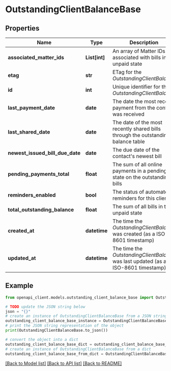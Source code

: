 # OutstandingClientBalanceBase


## Properties

Name | Type | Description | Notes
------------ | ------------- | ------------- | -------------
**associated_matter_ids** | **List[int]** | An array of Matter IDs associated with bills in the unpaid state | [optional] 
**etag** | **str** | ETag for the *OutstandingClientBalance* | [optional] 
**id** | **int** | Unique identifier for the *OutstandingClientBalance* | [optional] 
**last_payment_date** | **date** | The date the most recent payment from the contact was received | [optional] 
**last_shared_date** | **date** | The date of the most recently shared bills through the outstanding balance table | [optional] 
**newest_issued_bill_due_date** | **date** | The due date of the contact&#39;s newest bill | [optional] 
**pending_payments_total** | **float** | The sum of all online payments in a pending state on the outstanding bills | [optional] 
**reminders_enabled** | **bool** | The status of automated reminders for this client | [optional] 
**total_outstanding_balance** | **float** | The sum of all bills in the unpaid state | [optional] 
**created_at** | **datetime** | The time the *OutstandingClientBalance* was created (as a ISO-8601 timestamp) | [optional] 
**updated_at** | **datetime** | The time the *OutstandingClientBalance* was last updated (as a ISO-8601 timestamp) | [optional] 

## Example

```python
from openapi_client.models.outstanding_client_balance_base import OutstandingClientBalanceBase

# TODO update the JSON string below
json = "{}"
# create an instance of OutstandingClientBalanceBase from a JSON string
outstanding_client_balance_base_instance = OutstandingClientBalanceBase.from_json(json)
# print the JSON string representation of the object
print(OutstandingClientBalanceBase.to_json())

# convert the object into a dict
outstanding_client_balance_base_dict = outstanding_client_balance_base_instance.to_dict()
# create an instance of OutstandingClientBalanceBase from a dict
outstanding_client_balance_base_from_dict = OutstandingClientBalanceBase.from_dict(outstanding_client_balance_base_dict)
```
[[Back to Model list]](../README.md#documentation-for-models) [[Back to API list]](../README.md#documentation-for-api-endpoints) [[Back to README]](../README.md)


